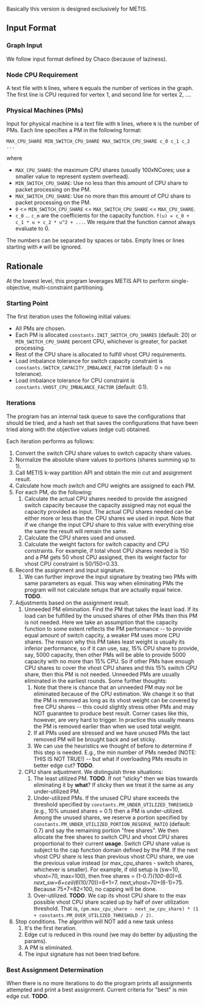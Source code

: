 Basically this version is designed exclusively for METIS.

## Input Format

### Graph Input

We follow input format defined by Chaco (because of laziness).

### Node CPU Requirement

A text file with `N` lines, where `N` equals the number of vertices in the graph. The first line is CPU required for vertex 1, and second line for vertex 2, ....

### Physical Machines (PMs)

Input for physical machine is a text file with `N` lines, where `N` is the
number of PMs. Each line specifies a PM in the following format:

```
MAX_CPU_SHARE MIN_SWITCH_CPU_SHARE MAX_SWITCH_CPU_SHARE c_0 c_1 c_2 ...
```

where
 * `MAX_CPU_SHARE`: the maximum CPU shares (usually 100xNCores; use a smaller value to represent system overhead).
 * `MIN_SWITCH_CPU_SHARE`: Use no less than this amount of CPU share to packet processing on the PM.
 * `MAX_SWITCH_CPU_SHARE`: Use no more than this amount of CPU share to packet processing on the PM.
 * `0` <= `MIN_SWITCH_CPU_SHARE` <= `MAX_SWITCH_CPU_SHARE` <= `MAX_CPU_SHARE`.
 * `c_0` ... `c_m` are the coefficients for the capacity function. `f(u) = c_0 + c_1 * u + c_2 * u^2 + ...`. We require that the function cannot always evaluate to 0.

The numbers can be separated by spaces or tabs. Empty lines or lines starting with `#` will be ignored.

## Rationale

At the lowest level, this program leverages METIS API to perform single-objective, multi-constraint partitioning.

### Starting Point

The first iteration uses the following initial values:

 * All PMs are chosen.
 * Each PM is allocated `constants.INIT_SWITCH_CPU_SHARES` (default: 20) or `MIN_SWITCH_CPU_SHARE` percent CPU, whichever is greater, for packet processing.
 * Rest of the CPU share is allocated to fulfill vhost CPU requirements.
 * Load imbalance tolerance for switch capacity constraint is `constants.SWITCH_CAPACITY_IMBALANCE_FACTOR` (default: 0 = no tolerance).
 * Load imbalance tolerance for CPU constraint is `constants.VHOST_CPU_IMBALANCE_FACTOR` (default: 0.1).

### Iterations

The program has an internal task queue to save the configurations that should be tried, and a hash set that saves the configurations that have
been tried along with the objective values (edge cut) obtained.

Each iteration performs as follows:

 1. Convert the switch CPU share values to switch capacity share values.
 2. Normalize the absolute share values to portions (shares summing up to 1).
 3. Call METIS k-way partition API and obtain the min cut and assignment result.
 4. Calculate how much switch and CPU weights are assigned to each PM.
 5. For each PM, do the following:
     1. Calculate the actual CPU shares needed to provide the assigned switch capacity because
        the capacity assigned may not equal the capacity provided as input. The actual CPU shares needed
        can be either more or less than the CPU shares we used in input. Note that if we change the input
        CPU share to this value with everything else the same the result will remain the same.
     2. Calculate the CPU shares used and unused.
     3. Calculate the weight factors for switch capacity and CPU constraints.
        For example, if total vhost CPU shares needed is 150 and a PM gets 50 vhost CPU assigned,
        then its weight factor for vhost CPU constraint is 50/150=0.33. 
 6. Record the assignment and input signature.
     1. We can further improve the input signature by treating two PMs with same parameters as equal.
        This way when eliminating PMs the program will not calculate setups that are actually equal twice.
        **TODO**.
 7. Adjustments based on the assignment result.
     1. Unneeded PM elimination. Find the PM that takes the least load. If its load can be fulfilled by the
        unused shares of other PMs then this PM is not needed. Here we take
        an assumption that the capacity function to some extent reflects the PM performance -- to provide
        equal amount of switch capcity, a weaker PM uses more CPU shares. The reason why this PM takes
        least weight is usually its inferior performance, so if it can use, say, 15% CPU share to provide,
        say, 5000 capacity, then other PMs will be able to provide 5000 capacity with no more than 15% CPU.
        So if other PMs have enough CPU shares to cover the vhost CPU shares and this 15% switch CPU share,
        then this PM is not needed. Unneeded PMs are usually eliminated in the earliest rounds. Some further
        thoughts:
         1. Note that there is chance that an unneeded PM may not be eliminated because of the CPU 
            estimation. We change it so that the PM is removed as long as its vhost weight can be covered
            by free CPU shares -- this could slightly stress other PMs and may NOT guarantee to produce best result.
            Corner cases like this, however, are very hard to trigger. In practice this usually means the PM is
            removed earlier than when we used total weight.
         2. If all PMs used are stressed and we have unused PMs the last removed PM will be brought back and set sticky.
         3. We can use the heuristics we thought of before to determine if this step is needed. E.g., the
            min number of PMs needed (NOTE: THIS IS NOT TRUE!) -- but what if overloading PMs results in better edge
            cut? **TODO**.
     2. CPU share adjustment. We distinguish three situations:
         1. The least utilized PM. **TODO**. If not "sticky" then we bias towards eliminating it by
            __what__? If sticky then we treat it the same as any under-utilized PM.
         2. Under-utilized PMs. If the unused CPU share exceeds the threshold specified by
            `constants.PM_UNDER_UTILIZED_THRESHOLD` (e.g., 10% unused shares = 0.1) then a PM is 
            under-utilized. Among the unused shares, we reserve a portion specified by
            `constants.PM_UNDER_UTILIZED_PORTION_RESERVE_RATIO` (default: 0.7) and say the remaining portion
            "free shares". We then allocate the free shares to switch CPU and vhost CPU shares proportional 
            to their current **usage**. Switch CPU share value is subject to the cap function domain defined
            by the PM. If the next vhost CPU share is less than previous vhost CPU share, we use the 
            previous value instead (or max_cpu_shares - switch shares, whichever is smaller). For example,
            if old  setup is (sw=10, vhost=70, max=100), then free shares = (1-0.7)*(100-80)=6.
            next_sw=6+ceil(6*(10/70))=6+1=7. next_vhost=70+(6-1)=75. Because 75+7=82<100, no capping will
            be done.
         3. Over-utilized. **TODO**. We cap its vhost CPU share to the max possible vhost CPU share scaled
            up by half of over utilization threshold. That is,
            `(pm.max_cpu_share - next_sw_cpu_share) * (1 + constants.PM_OVER_UTILIZED_THRESHOLD / 2)`.
 8. Stop conditions. The algorithm will NOT add a new task unless
     1. It's the first iteration.
     2. Edge cut is reduced in this round (we may do better by adjusting the params).
     3. A PM is eliminated.
     4. The input signature has not been tried before.

### Best Assignment Determination

When there is no more iterations to do the program prints all assignments attempted
and print a best assignment. Current criteria for "best" is min edge cut. **TODO**.

